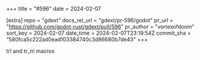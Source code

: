 +++
title = "#596"
date = 2024-02-07

[extra]
repo = "gdext"
docs_rel_url = "gdext/pr-596/godot"
pr_url = "https://github.com/godot-rust/gdext/pull/596"
pr_author = "vortexofdoom"
sort_key = 2024-02-07
date_time = 2024-02-07T23:19:54Z
commit_sha = "580fca5c222ad0ead103384740c3d86680b7de43"
+++

tr! and tr_n! macros
